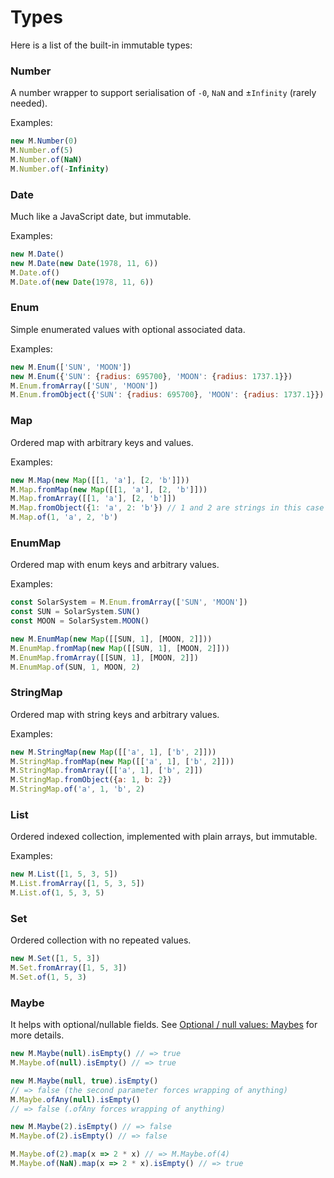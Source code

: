 # Types

Here is a list of the built-in immutable types:

### Number

A number wrapper to support serialisation of `-0`, `NaN` and ±`Infinity`
(rarely needed).

Examples:
```js
new M.Number(0)
M.Number.of(5)
M.Number.of(NaN)
M.Number.of(-Infinity)
```

### Date

Much like a JavaScript date, but immutable.

Examples:
```js
new M.Date()
new M.Date(new Date(1978, 11, 6))
M.Date.of()
M.Date.of(new Date(1978, 11, 6))
```

### Enum

Simple enumerated values with optional associated data.

Examples:
```js
new M.Enum(['SUN', 'MOON'])
new M.Enum({'SUN': {radius: 695700}, 'MOON': {radius: 1737.1}})
M.Enum.fromArray(['SUN', 'MOON'])
M.Enum.fromObject({'SUN': {radius: 695700}, 'MOON': {radius: 1737.1}})
```

### Map

Ordered map with arbitrary keys and values.

Examples:
```js
new M.Map(new Map([[1, 'a'], [2, 'b']]))
M.Map.fromMap(new Map([[1, 'a'], [2, 'b']]))
M.Map.fromArray([[1, 'a'], [2, 'b']])
M.Map.fromObject({1: 'a', 2: 'b'}) // 1 and 2 are strings in this case
M.Map.of(1, 'a', 2, 'b')
```

### EnumMap

Ordered map with enum keys and arbitrary values.

Examples:
```js
const SolarSystem = M.Enum.fromArray(['SUN', 'MOON'])
const SUN = SolarSystem.SUN()
const MOON = SolarSystem.MOON()

new M.EnumMap(new Map([[SUN, 1], [MOON, 2]]))
M.EnumMap.fromMap(new Map([[SUN, 1], [MOON, 2]]))
M.EnumMap.fromArray([[SUN, 1], [MOON, 2]])
M.EnumMap.of(SUN, 1, MOON, 2)
```

### StringMap

Ordered map with string keys and arbitrary values.

Examples:
```js
new M.StringMap(new Map([['a', 1], ['b', 2]]))
M.StringMap.fromMap(new Map([['a', 1], ['b', 2]]))
M.StringMap.fromArray([['a', 1], ['b', 2]])
M.StringMap.fromObject({a: 1, b: 2})
M.StringMap.of('a', 1, 'b', 2)
```

### List

Ordered indexed collection, implemented with plain arrays, but immutable.

Examples:
```js
new M.List([1, 5, 3, 5])
M.List.fromArray([1, 5, 3, 5])
M.List.of(1, 5, 3, 5)
```

### Set

Ordered collection with no repeated values.

```js
new M.Set([1, 5, 3])
M.Set.fromArray([1, 5, 3])
M.Set.of(1, 5, 3)
```

### Maybe

It helps with optional/nullable fields. See
[Optional / null values: Maybes](../basics/optional_values.md#maybes) for more
details.

```js
new M.Maybe(null).isEmpty() // => true
M.Maybe.of(null).isEmpty() // => true

new M.Maybe(null, true).isEmpty()
// => false (the second parameter forces wrapping of anything)
M.Maybe.ofAny(null).isEmpty()
// => false (.ofAny forces wrapping of anything)

new M.Maybe(2).isEmpty() // => false
M.Maybe.of(2).isEmpty() // => false

M.Maybe.of(2).map(x => 2 * x) // => M.Maybe.of(4)
M.Maybe.of(NaN).map(x => 2 * x).isEmpty() // => true
```
